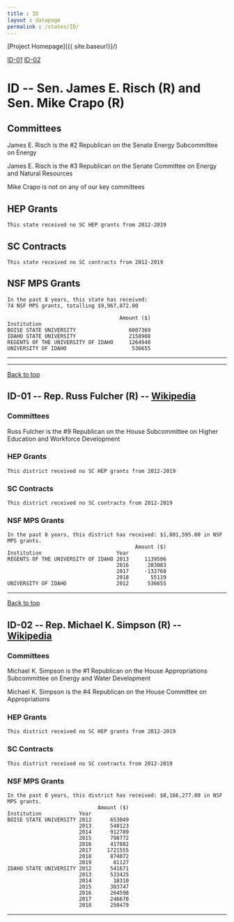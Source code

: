 ```yaml
---
title : ID
layout : datapage
permalink : /states/ID/
---
```

<a name="top"></a>
[Project Homepage]({{ site.baseurl}}/)


[ID-01](#ID-01)  [ID-02](#ID-02)  

# ID -- Sen. James E. Risch (R) and  Sen. Mike Crapo (R)
## Committees
James E. Risch is the #2 Republican on the Senate Energy Subcommittee on Energy 

James E. Risch is the #3 Republican on the Senate Committee on Energy and Natural Resources 

Mike Crapo is not on any of our key committees 

## HEP Grants
```
This state received no SC HEP grants from 2012-2019
```
## SC Contracts
```
This state received no SC contracts from 2012-2019
```
## NSF MPS Grants
```
In the past 8 years, this state has received:
74 NSF MPS grants, totalling $9,967,872.00
 
                                    Amount ($)
Institution                                   
BOISE STATE UNIVERSITY                 6007369
IDAHO STATE UNIVERSITY                 2158908
REGENTS OF THE UNIVERSITY OF IDAHO     1264940
UNIVERSITY OF IDAHO                     536655
```
---
---
<a name="ID-01"></a>
[Back to top](#top)
## ID-01 -- Rep. Russ Fulcher (R) -- [Wikipedia](https://en.wikipedia.org/wiki/ID-01)
### Committees
Russ Fulcher is the #9 Republican on the House Subcommittee on Higher Education and Workforce Development 

### HEP Grants
```
This district received no SC HEP grants from 2012-2019
```
### SC Contracts
```
This district received no SC contracts from 2012-2019
```
### NSF MPS Grants
```
In the past 8 years, this district has received: $1,801,595.00 in NSF MPS grants.
                                         Amount ($)
Institution                        Year            
REGENTS OF THE UNIVERSITY OF IDAHO 2013     1139506
                                   2016      203083
                                   2017     -132768
                                   2018       55119
UNIVERSITY OF IDAHO                2012      536655
```
---
<a name="ID-02"></a>
[Back to top](#top)
## ID-02 -- Rep. Michael K. Simpson (R) -- [Wikipedia](https://en.wikipedia.org/wiki/ID-02)
### Committees
Michael K. Simpson is the #1 Republican on the House Appropriations Subcommittee on Energy and Water Development 

Michael K. Simpson is the #4 Republican on the House Committee on Appropriations 

### HEP Grants
```
This district received no SC HEP grants from 2012-2019
```
### SC Contracts
```
This district received no SC contracts from 2012-2019
```
### NSF MPS Grants
```
In the past 8 years, this district has received: $8,166,277.00 in NSF MPS grants.
                             Amount ($)
Institution            Year            
BOISE STATE UNIVERSITY 2012      653049
                       2013      548123
                       2014      912789
                       2015      798772
                       2016      417882
                       2017     1721555
                       2018      874072
                       2019       81127
IDAHO STATE UNIVERSITY 2012      541671
                       2013      533425
                       2014       18310
                       2015      303747
                       2016      264598
                       2017      246678
                       2018      250479
```
---
